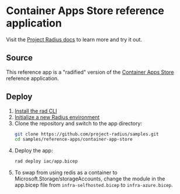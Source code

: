 # Container Apps Store reference application

Visit the [Project Radius docs](https://radapp.dev/getting-started/reference-apps/container-app-store/) to learn more and try it out.

## Source

This reference app is a "radified" version of the [Container Apps Store](https://github.com/Azure-Samples/container-apps-store-api-microservice) reference application.

## Deploy

1. [Install the rad CLI](https://radapp.dev/getting-started/)
1. [Initialize a new Radius environment](https://radapp.dev/getting-started/)
1. Clone the repository and switch to the app directory:
   ```bash
   git clone https://github.com/project-radius/samples.git
   cd samples/reference-apps/container-app-store
   ```
1. Deploy the app:
    ```bash
    rad deploy iac/app.bicep
    ```
1. To swap from using redis as a container to Microsoft.Storage/storageAccounts, change the module in the app.bicep file from `infra-selfhosted.bicep` to `infra-azure.bicep`.